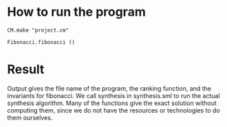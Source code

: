# How to run the program
`CM.make "project.cm"`

`Fibonacci.fibonacci ()`

# Result
Output gives the file name of the program, the ranking function, and the invariants for fibonacci. We call synthesis in synthesis.sml to run the actual synthesis algorithm. Many of the functions give the exact solution without computing them, since we do not have the resources or technologies to do them ourselves.